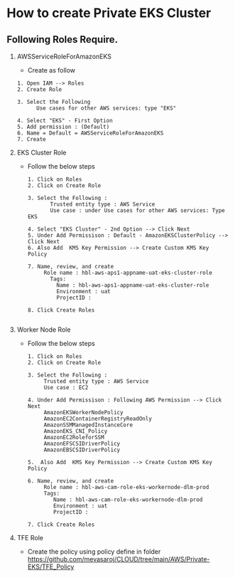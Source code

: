 # How to create Private EKS Cluster
## Following Roles Require.
1. AWSServiceRoleForAmazonEKS
   - Create as follow
   ```hcl
   1. Open IAM --> Roles
   2. Create Role
   
   3. Select the Following
         Use cases for other AWS services: type "EKS"
   
   4. Select "EKS" - First Option
   5. Add permission : (Default)
   6. Name = Default = AWSServiceRoleForAmazonEKS
   7. Create
   ```
   
2. EKS Cluster Role
   - Follow the below steps
     ```hcl
     1. Click on Roles
     2. Click on Create Role
     
     3. Select the Following : 
	        Trusted entity type : AWS Service
	        Use case : under Use cases for other AWS services: Type EKS
     
     4. Select "EKS Cluster" - 2nd Option --> Click Next
     5. Under Add Permissison : Default - AmazonEKSClusterPolicy --> Click Next
     6. Also Add  KMS Key Permission --> Create Custom KMS Key Policy
     
     7. Name, review, and create	
	      Role name : hbl-aws-aps1-appname-uat-eks-cluster-role
	        Tags:
	          Name : hbl-aws-aps1-appname-uat-eks-cluster-role
	          Environment : uat
	          ProjectID :
     
     8. Click Create Roles
   ```
   
3. Worker Node Role
   - Follow the below steps
     ```hcl
     1. Click on Roles
     2. Click on Create Role
     
     3. Select the Following : 
	      Trusted entity type : AWS Service
	      Use case : EC2
     
     4. Under Add Permissison : Following AWS Permission --> Click Next
	      AmazonEKSWorkerNodePolicy
	      AmazonEC2ContainerRegistryReadOnly
	      AmazonSSMManagedInstanceCore
	      AmazonEKS_CNI_Policy
	      AmazonEC2RoleforSSM
          AmazonEFSCSIDriverPolicy
          AmazonEBSCSIDriverPolicy

     5.  Also Add  KMS Key Permission --> Create Custom KMS Key Policy
     
     6. Name, review, and create	
	      Role name : hbl-aws-cam-role-eks-workernode-dlm-prod
	      Tags:
	         Name : hbl-aws-cam-role-eks-workernode-dlm-prod
	         Environment : uat
	         ProjectID :
     
     7. Click Create Roles
     ```


4. TFE Role
   - Create the policy using policy define in folder https://github.com/mevasaroj/CLOUD/tree/main/AWS/Private-EKS/TFE_Policy
